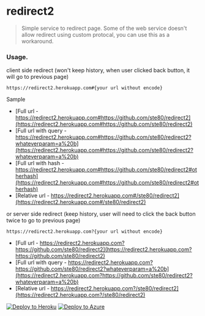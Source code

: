 # redirect2
> Simple service to redirect page.
> Some of the web service doesn't allow redirect using custom protocal, you can use this as a workaround.


### Usage.

client side redirect (won't keep history, when user clicked back button, it will go to previous page)

```
https://redirect2.herokuapp.com#{your url without encode}
```

Sample 
* [Full url - https://redirect2.herokuapp.com#https://github.com/ste80/redirect2](https://redirect2.herokuapp.com#https://github.com/ste80/redirect2)
* [Full url with query - https://redirect2.herokuapp.com#https://github.com/ste80/redirect2?whateverparam=a%20b](https://redirect2.herokuapp.com#https://github.com/ste80/redirect2?whateverparam=a%20b)
* [Full url with hash - https://redirect2.herokuapp.com#https://github.com/ste80/redirect2#otherhash](https://redirect2.herokuapp.com#https://github.com/ste80/redirect2#otherhash)
* [Relative url - https://redirect2.herokuapp.com#/ste80/redirect2](https://redirect2.herokuapp.com#/ste80/redirect2)

or server side redirect (keep history, user will need to click the back button twice to go to previous page)

```
https://redirect2.herokuapp.com?{your url without encode}
```

* [Full url - https://redirect2.herokuapp.com?https://github.com/ste80/redirect2](https://redirect2.herokuapp.com?https://github.com/ste80/redirect2)
* [Full url with query - https://redirect2.herokuapp.com?https://github.com/ste80/redirect2?whateverparam=a%20b](https://redirect2.herokuapp.com?https://github.com/ste80/redirect2?whateverparam=a%20b)
* [Relative url - https://redirect2.herokuapp.com?/ste80/redirect2](https://redirect2.herokuapp.com?/ste80/redirect2)



[![Deploy to Heroku](https://www.herokucdn.com/deploy/button.svg)](https://heroku.com/deploy?template=https://github.com/ste80/redirect2/tree/master) [![Deploy to Azure](http://azuredeploy.net/deploybutton.png)](https://azuredeploy.net/)
